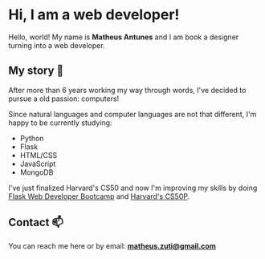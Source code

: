 
# Hi, I am a web developer!
Hello, world! My name is **Matheus Antunes** and I am book a designer turning into a web developer.

## My story  💬
After more than 6 years working my way through words, I've decided to pursue a old passion: computers!

Since natural languages and computer languages are not that different, I'm happy to be currently studying:

* Python
* Flask
* HTML/CSS
* JavaScript
* MongoDB

I've just finalized Harvard's CS50 and now I'm improving my skills by doing [Flask Web Developer Bootcamp](https://www.udemy.com/course/web-developer-bootcamp-flask-python/) 
and [Harvard's CS50P](https://cs50.harvard.edu/python/2022/).

## Contact 📫
You can reach me here or by email: **matheus.zuti@gmail.com**



